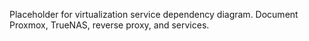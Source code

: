 Placeholder for virtualization service dependency diagram. Document Proxmox, TrueNAS, reverse proxy, and services.
